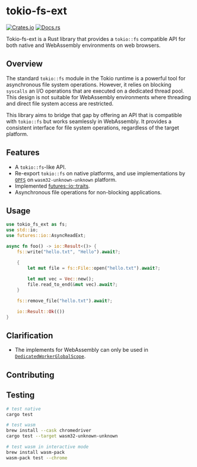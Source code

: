 # tokio-fs-ext

[![Crates.io](https://img.shields.io/crates/v/tokio-fs-ext.svg)](https://crates.io/crates/tokio-fs-ext)
[![Docs.rs](https://docs.rs/tokio-fs-ext/badge.svg)](https://docs.rs/tokio-fs-ext)

Tokio-fs-ext is a Rust library that provides a `tokio::fs` compatible API for both native and WebAssembly environments on web browsers.

## Overview

The standard `tokio::fs` module in the Tokio runtime is a powerful tool for asynchronous file system operations. However, it relies on blocking `syscalls` an I/O operations that are executed on a dedicated thread pool. This design is not suitable for WebAssembly environments where threading and direct file system access are restricted.

This library aims to bridge that gap by offering an API that is compatible with `tokio::fs` but works seamlessly in WebAssembly. It provides a consistent interface for file system operations, regardless of the target platform.

## Features

- A `tokio::fs`-like API.
- Re-export `tokio::fs` on native platforms, and use implementations by [`OPFS`](https://developer.mozilla.org/en-US/docs/Web/API/File_System_API/Origin_private_file_system) on `wasm32-unknown-unknown` platform.
- Implemented [futures::io::traits](https://docs.rs/futures/0.3.31/futures/io/index.html#traits).
- Asynchronous file operations for non-blocking applications.

## Usage

```rust
use tokio_fs_ext as fs;
use std::io;
use futures::io::AsyncReadExt;

async fn foo() -> io::Result<()> {
    fs::write("hello.txt", "Hello").await?;

    {
        let mut file = fs::File::open("hello.txt").await?;
    
        let mut vec = Vec::new();
        file.read_to_end(&mut vec).await?;
    }

    fs::remove_file("hello.txt").await?;

    io::Result::Ok(())
}
```

## Clarification

- The implements for WebAssembly can only be used in [`DedicatedWorkerGlobalScope`](https://developer.mozilla.org/en-US/docs/Web/API/DedicatedWorkerGlobalScope).

## Contributing

## Testing

```bash
# test native
cargo test

# test wasm
brew install --cask chromedriver
cargo test --target wasm32-unknown-unknown

# test wasm in interactive mode
brew install wasm-pack
wasm-pack test --chrome
```
